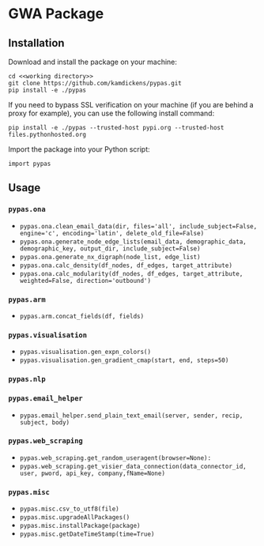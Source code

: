 # GWA Package

## Installation

Download and install the package on your machine:
```
cd <<working directory>>
git clone https://github.com/kamdickens/pypas.git
pip install -e ./pypas
```

If you need to bypass SSL verification on your machine (if you are behind a proxy for example), you can use the following install command:
```
pip install -e ./pypas --trusted-host pypi.org --trusted-host files.pythonhosted.org
```

Import the package into your Python script:
```
import pypas
```

## Usage

### `pypas.ona`

- `pypas.ona.clean_email_data(dir, files='all', include_subject=False, engine='c', encoding='latin', delete_old_file=False)`
- `pypas.ona.generate_node_edge_lists(email_data, demographic_data, demographic_key, output_dir, include_subject=False)`
- `pypas.ona.generate_nx_digraph(node_list, edge_list)`
- `pypas.ona.calc_density(df_nodes, df_edges, target_attribute)`
- `pypas.ona.calc_modularity(df_nodes, df_edges, target_attribute, weighted=False, direction='outbound')`

### `pypas.arm`

- `pypas.arm.concat_fields(df, fields)`

### `pypas.visualisation`

- `pypas.visualisation.gen_expn_colors()`
- `pypas.visualisation.gen_gradient_cmap(start, end, steps=50)`

### `pypas.nlp`

### `pypas.email_helper`

- `pypas.email_helper.send_plain_text_email(server, sender, recip, subject, body)`

### `pypas.web_scraping`

- `pypas.web_scraping.get_random_useragent(browser=None):`
- `pypas.web_scraping.get_visier_data_connection(data_connector_id, user, pword, api_key, company,fName=None)`

### `pypas.misc`

- `pypas.misc.csv_to_utf8(file)`
- `pypas.misc.upgradeAllPackages()`
- `pypas.misc.installPackage(package)`
- `pypas.misc.getDateTimeStamp(time=True)`
